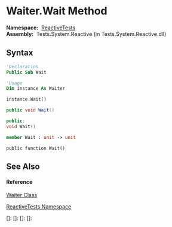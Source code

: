 # Waiter.Wait Method

**Namespace:**  [ReactiveTests](ReactiveTests\ReactiveTests.md)  
**Assembly:**  Tests.System.Reactive (in Tests.System.Reactive.dll)

## Syntax

```vb
'Declaration
Public Sub Wait
```

```vb
'Usage
Dim instance As Waiter

instance.Wait()
```

```csharp
public void Wait()
```

```c++
public:
void Wait()
```

```fsharp
member Wait : unit -> unit 
```

```jscript
public function Wait()
```

## See Also

#### Reference

[Waiter Class](Waiter\Waiter.md)

[ReactiveTests Namespace](ReactiveTests\ReactiveTests.md)

[]: 
[]: 
[]: 
[]: 